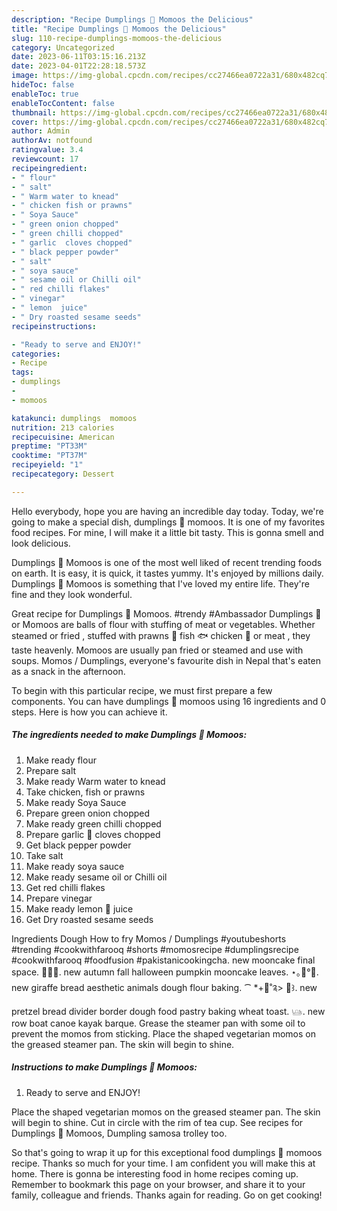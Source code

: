 ```yaml
---
description: "Recipe Dumplings 🥟 Momoos the Delicious"
title: "Recipe Dumplings 🥟 Momoos the Delicious"
slug: 110-recipe-dumplings-momoos-the-delicious
category: Uncategorized
date: 2023-06-11T03:15:16.213Z
date: 2023-04-01T22:28:18.573Z
image: https://img-global.cpcdn.com/recipes/cc27466ea0722a31/680x482cq70/dumplings-momoos-recipe-main-photo.jpg
hideToc: false
enableToc: true
enableTocContent: false
thumbnail: https://img-global.cpcdn.com/recipes/cc27466ea0722a31/680x482cq70/dumplings-momoos-recipe-main-photo.jpg
cover: https://img-global.cpcdn.com/recipes/cc27466ea0722a31/680x482cq70/dumplings-momoos-recipe-main-photo.jpg
author: Admin
authorAv: notfound
ratingvalue: 3.4
reviewcount: 17
recipeingredient:
- " flour"
- " salt"
- " Warm water to knead"
- " chicken fish or prawns"
- " Soya Sauce"
- " green onion chopped"
- " green chilli chopped"
- " garlic  cloves chopped"
- " black pepper powder"
- " salt"
- " soya sauce"
- " sesame oil or Chilli oil"
- " red chilli flakes"
- " vinegar"
- " lemon  juice"
- " Dry roasted sesame seeds"
recipeinstructions:

- "Ready to serve and ENJOY!"
categories:
- Recipe
tags:
- dumplings
- 
- momoos

katakunci: dumplings  momoos 
nutrition: 213 calories
recipecuisine: American
preptime: "PT33M"
cooktime: "PT37M"
recipeyield: "1"
recipecategory: Dessert

---
```



Hello everybody, hope you are having an incredible day today. Today, we're going to make a special dish, dumplings 🥟 momoos. It is one of my favorites food recipes. For mine, I will make it a little bit tasty. This is gonna smell and look delicious.

Dumplings 🥟 Momoos is one of the most well liked of recent trending foods on earth. It is easy, it is quick, it tastes yummy. It's enjoyed by millions daily. Dumplings 🥟 Momoos is something that I've loved my entire life. They're fine and they look wonderful.

Great recipe for Dumplings 🥟 Momoos. #trendy #Ambassador Dumplings 🥟 or Momoos are balls of flour with stuffing of meat or vegetables. Whether steamed or fried , stuffed with prawns 🍤 fish 🐟 chicken 🍗 or meat , they taste heavenly. Momoos are usually pan fried or steamed and use with soups. Momos / Dumplings, everyone&#39;s favourite dish in Nepal that&#39;s eaten as a snack in the afternoon.


To begin with this particular recipe, we must first prepare a few components. You can have dumplings 🥟 momoos using 16 ingredients and 0 steps. Here is how you can achieve it.

<!--inarticleads1-->

##### The ingredients needed to make Dumplings 🥟 Momoos:

1. Make ready  flour
1. Prepare  salt
1. Make ready  Warm water to knead
1. Take  chicken, fish or prawns
1. Make ready  Soya Sauce
1. Prepare  green onion chopped
1. Make ready  green chilli chopped
1. Prepare  garlic 🧄 cloves chopped
1. Get  black pepper powder
1. Take  salt
1. Make ready  soya sauce
1. Make ready  sesame oil or Chilli oil
1. Get  red chilli flakes
1. Prepare  vinegar
1. Make ready  lemon 🍋 juice
1. Get  Dry roasted sesame seeds


Ingredients Dough How to fry Momos / Dumplings #youtubeshorts #trending #cookwithfarooq #shorts #momosrecipe #dumplingsrecipe #cookwithfarooq #foodfusion #pakistanicookingcha. new mooncake final space. 🎃🥮🍂. new autumn fall halloween pumpkin mooncake leaves. ⋆｡🥖°🦒. new giraffe bread aesthetic animals dough flour baking. ⁀ *+🥨˚༉&gt; 🍞꒱. new pretzel bread divider border dough food pastry baking wheat toast. 𓊞. new row boat canoe kayak barque. Grease the steamer pan with some oil to prevent the momos from sticking. Place the shaped vegetarian momos on the greased steamer pan. The skin will begin to shine. 

<!--inarticleads2-->

##### Instructions to make Dumplings 🥟 Momoos:


1. Ready to serve and ENJOY!

Place the shaped vegetarian momos on the greased steamer pan. The skin will begin to shine. Cut in circle with the rim of tea cup. See recipes for Dumplings 🥟 Momoos, Dumpling samosa trolley too. 

So that's going to wrap it up for this exceptional food dumplings 🥟 momoos recipe. Thanks so much for your time. I am confident you will make this at home. There is gonna be interesting food in home recipes coming up. Remember to bookmark this page on your browser, and share it to your family, colleague and friends. Thanks again for reading. Go on get cooking!
